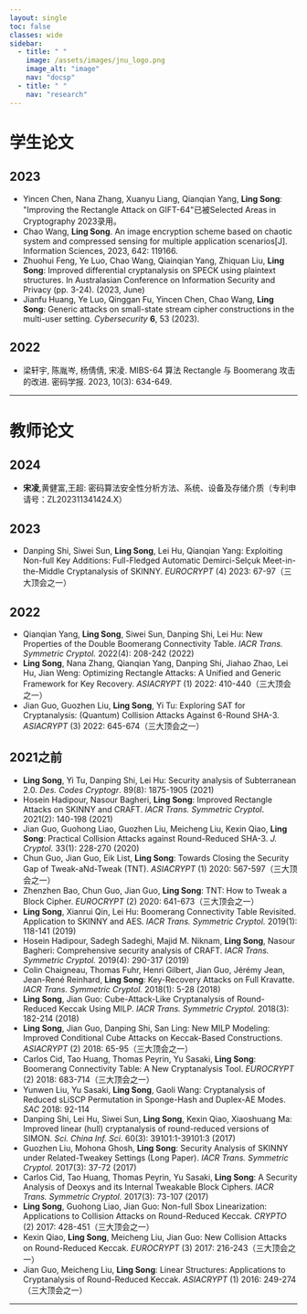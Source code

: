 ```yaml
---
layout: single
toc: false
classes: wide
sidebar:
  - title: " "
    image: /assets/images/jnu_logo.png
    image_alt: "image"
    nav: "docsp"
  - title: " "
    nav: "research"
---
```



# 学生论文
## 2023
- Yincen Chen, Nana Zhang, Xuanyu Liang, Qianqian Yang, **Ling Song**: "Improving the Rectangle Attack on GIFT-64"已被Selected Areas in Cryptography 2023录用。
- Chao Wang, **Ling Song**. An image encryption scheme based on chaotic system and compressed sensing for multiple application scenarios[J]. Information Sciences, 2023, 642: 119166.
- Zhuohui Feng, Ye Luo, Chao Wang, Qiainqian Yang, Zhiquan Liu, **Ling Song**: Improved differential cryptanalysis on SPECK using plaintext structures. In Australasian Conference on Information Security and Privacy (pp. 3-24). (2023, June)
- Jianfu Huang, Ye Luo, Qinggan Fu, Yincen Chen, Chao Wang, **Ling Song**: Generic attacks on small-state stream cipher constructions in the multi-user setting. *Cybersecurity* **6**, 53 (2023).

## 2022
- 梁轩宇, 陈胤岑, 杨倩倩, 宋凌. MIBS-64 算法 Rectangle 与 Boomerang 攻击的改进. 密码学报. 2023, 10(3): 634-649.
  
---

# 教师论文

## 2024
- **宋凌**,黄健富,王超: 密码算法安全性分析方法、系统、设备及存储介质（专利申请号：ZL202311341424.X）

## 2023
- Danping Shi, Siwei Sun, **Ling Song**, Lei Hu, Qianqian Yang: Exploiting Non-full Key Additions: Full-Fledged Automatic Demirci-Selçuk Meet-in-the-Middle Cryptanalysis of SKINNY. *EUROCRYPT* (4) 2023: 67-97（三大顶会之一）

## 2022

- Qianqian Yang, **Ling Song**, Siwei Sun, Danping Shi, Lei Hu: New Properties of the Double Boomerang Connectivity Table. *IACR Trans. Symmetric Cryptol.* 2022(4): 208-242 (2022)
- **Ling Song**, Nana Zhang, Qianqian Yang, Danping Shi, Jiahao Zhao, Lei Hu, Jian Weng: Optimizing Rectangle Attacks: A Unified and Generic Framework for Key Recovery. *ASIACRYPT* (1) 2022: 410-440（三大顶会之一）
- Jian Guo, Guozhen Liu, **Ling Song**, Yi Tu: Exploring SAT for Cryptanalysis: (Quantum) Collision Attacks Against 6-Round SHA-3. *ASIACRYPT* (3) 2022: 645-674（三大顶会之一）

## 2021之前

- **Ling Song**, Yi Tu, Danping Shi, Lei Hu: Security analysis of Subterranean 2.0. *Des. Codes Cryptogr*. 89(8): 1875-1905 (2021)
- Hosein Hadipour, Nasour Bagheri, **Ling Song**: Improved Rectangle Attacks on SKINNY and CRAFT. *IACR Trans. Symmetric Cryptol*. 2021(2): 140-198 (2021)
- Jian Guo, Guohong Liao, Guozhen Liu, Meicheng Liu, Kexin Qiao, **Ling Song**: Practical Collision Attacks against Round-Reduced SHA-3. *J. Cryptol.* 33(1): 228-270 (2020)
- Chun Guo, Jian Guo, Eik List, **Ling Song**: Towards Closing the Security Gap of Tweak-aNd-Tweak (TNT). *ASIACRYPT* (1) 2020: 567-597（三大顶会之一）
- Zhenzhen Bao, Chun Guo, Jian Guo, **Ling Song**: TNT: How to Tweak a Block Cipher. *EUROCRYPT* (2) 2020: 641-673（三大顶会之一）
- **Ling Song**, Xianrui Qin, Lei Hu: Boomerang Connectivity Table Revisited. Application to SKINNY and AES. *IACR Trans. Symmetric Cryptol.* 2019(1): 118-141 (2019)
- Hosein Hadipour, Sadegh Sadeghi, Majid M. Niknam, **Ling Song**, Nasour Bagheri: Comprehensive security analysis of CRAFT. *IACR Trans. Symmetric Cryptol.* 2019(4): 290-317 (2019)
- Colin Chaigneau, Thomas Fuhr, Henri Gilbert, Jian Guo, Jérémy Jean, Jean-René Reinhard, **Ling Song**: Key-Recovery Attacks on Full Kravatte. *IACR Trans. Symmetric Cryptol.* 2018(1): 5-28 (2018)
- **Ling Song**, Jian Guo: Cube-Attack-Like Cryptanalysis of Round-Reduced Keccak Using MILP. *IACR Trans. Symmetric Cryptol.* 2018(3): 182-214 (2018)
- **Ling Song**, Jian Guo, Danping Shi, San Ling: New MILP Modeling: Improved Conditional Cube Attacks on Keccak-Based Constructions. *ASIACRYPT* (2) 2018: 65-95（三大顶会之一）
- Carlos Cid, Tao Huang, Thomas Peyrin, Yu Sasaki, **Ling Song**: Boomerang Connectivity Table: A New Cryptanalysis Tool. *EUROCRYPT* (2) 2018: 683-714（三大顶会之一）
- Yunwen Liu, Yu Sasaki, **Ling Song**, Gaoli Wang: Cryptanalysis of Reduced sLiSCP Permutation in Sponge-Hash and Duplex-AE Modes. *SAC* 2018: 92-114
- Danping Shi, Lei Hu, Siwei Sun, **Ling Song**, Kexin Qiao, Xiaoshuang Ma: Improved linear (hull) cryptanalysis of round-reduced versions of SIMON. *Sci. China Inf. Sci.* 60(3): 39101:1-39101:3 (2017)
- Guozhen Liu, Mohona Ghosh, **Ling Song**: Security Analysis of SKINNY under Related-Tweakey Settings (Long Paper). *IACR Trans. Symmetric Cryptol.* 2017(3): 37-72 (2017)
- Carlos Cid, Tao Huang, Thomas Peyrin, Yu Sasaki, **Ling Song**: A Security Analysis of Deoxys and its Internal Tweakable Block Ciphers. *IACR Trans. Symmetric Cryptol.* 2017(3): 73-107 (2017)
- **Ling Song**, Guohong Liao, Jian Guo: Non-full Sbox Linearization: Applications to Collision Attacks on Round-Reduced Keccak. *CRYPTO* (2) 2017: 428-451（三大顶会之一）
- Kexin Qiao, **Ling Song**, Meicheng Liu, Jian Guo: New Collision Attacks on Round-Reduced Keccak. *EUROCRYPT* (3) 2017: 216-243（三大顶会之一）
- Jian Guo, Meicheng Liu, **Ling Song**: Linear Structures: Applications to Cryptanalysis of Round-Reduced Keccak. *ASIACRYPT* (1) 2016: 249-274（三大顶会之一）

---
